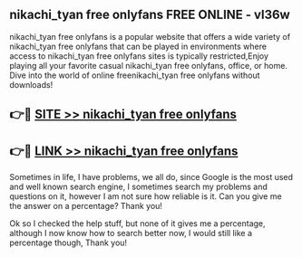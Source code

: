 ## nikachi_tyan free onlyfans FREE ONLINE - vl36w

nikachi_tyan free onlyfans is a popular website that offers a wide variety of nikachi_tyan free onlyfans that can be played in environments where access to nikachi_tyan free onlyfans sites is typically restricted,Enjoy playing all your favorite casual nikachi_tyan free onlyfans, office, or home. Dive into the world of online freenikachi_tyan free onlyfans without downloads!

## 👉🔴 [SITE >> nikachi_tyan free onlyfans](http://news.freeplayer.one?title=nikachi_tyan_free_onlyfans&ref=FRRE)

## 👉🔴 [LINK >> nikachi_tyan free onlyfans](http://news.freeplayer.one?title=nikachi_tyan_free_onlyfans&ref=FREE)

Sometimes in life, I have problems, we all do, since Google is the most used and well known search engine, I sometimes search my problems and questions on it, however I am not sure how reliable is it. Can you give me the answer on a percentage? Thank you!

Ok so I checked the help stuff, but none of it gives me a percentage, although I now know how to search better now, I would still like a percentage though, Thank you!